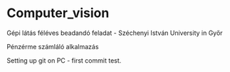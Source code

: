 # Computer_vision
Gépi látás féléves beadandó feladat - Széchenyi István University in Győr

Pénzérme számláló alkalmazás

Setting up git on PC - first commit test.
